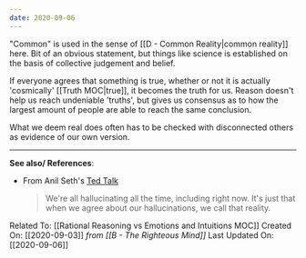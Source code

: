```yaml
---
date: 2020-09-06
---
```


"Common" is used in the sense of [[D - Common Reality|common reality]] here. Bit of an obvious statement, but things like science is established on the basis of collective judgement and belief. 

If everyone agrees that something is true, whether or not it is actually 'cosmically' [[Truth MOC|true]], it becomes the truth for us. Reason doesn't help us reach undeniable 'truths', but gives us consensus as to how the largest amount of people are able to reach the same conclusion.

What we deem real does often has to be checked with disconnected others as evidence of our own version. 

---
**See also/ References**:
- From Anil Seth's [Ted Talk](https://www.youtube.com/watch?v=lyu7v7nWzfo)
	> We're all hallucinating all the time, including right now. It's just that when we agree about our hallucinations, we call that reality.

Related To: [[Rational Reasoning vs Emotions and Intuitions MOC]]
Created On: [[2020-09-03]] *from [[B - The Righteous Mind]]*
Last Updated On: [[2020-09-06]]